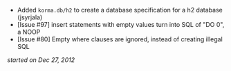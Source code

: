 *   Added `korma.db/h2` to create a database specification for a h2 database (jsyrjala)
*   [Issue #97] insert statements with empty values turn into SQL of "DO 0", a NOOP
*   [Issue #80] Empty where clauses are ignored, instead of creating illegal SQL

*started on Dec 27, 2012*

